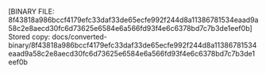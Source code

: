 [BINARY FILE: 8f43818a986bccf4179efc33daf33de65ecfe992f244d8a11386781534eaad9a58c2e8aecd30fc6d73625e6584e6a566fd93f4e6c6378bd7c7b3de1eef0b]
Stored copy: docs/converted-binary/8f43818a986bccf4179efc33daf33de65ecfe992f244d8a11386781534eaad9a58c2e8aecd30fc6d73625e6584e6a566fd93f4e6c6378bd7c7b3de1eef0b
